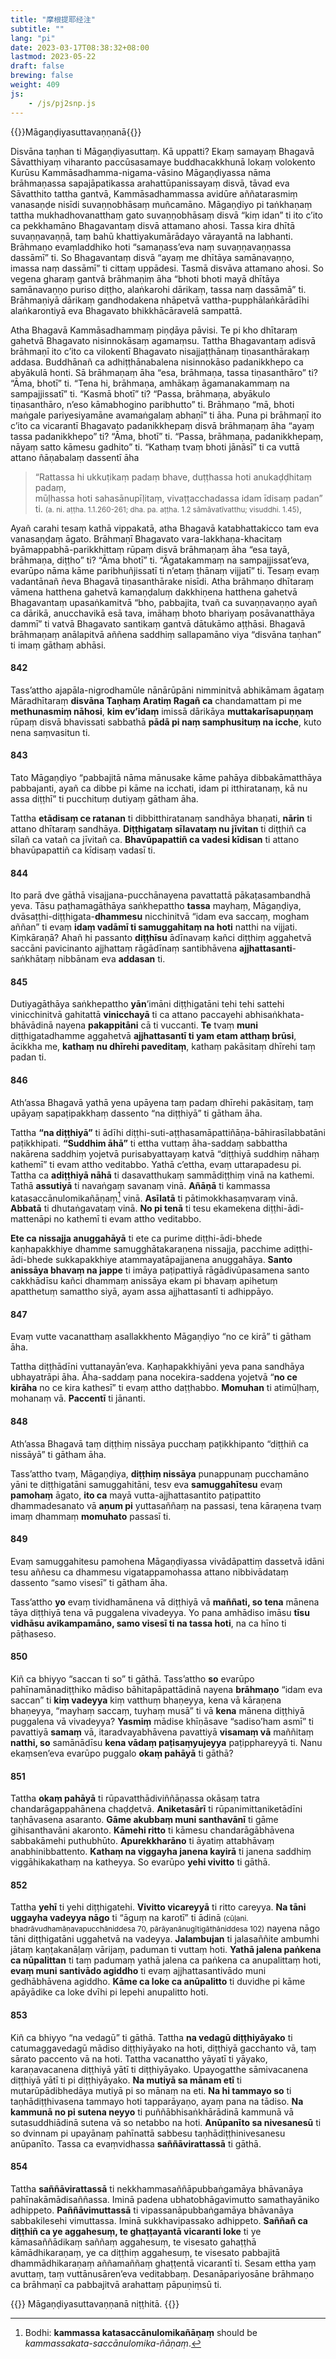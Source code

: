 ```yaml
---
title: "摩根提耶经注"
subtitle: ""
lang: "pi"
date: 2023-03-17T08:38:32+08:00
lastmod: 2023-05-22
draft: false
brewing: false
weight: 409
js:
    - /js/pj2snp.js
---
```


{{<subtitle>}}Māgaṇḍiyasuttavaṇṇanā{{</subtitle>}}

Disvāna taṇhan ti Māgaṇḍiyasuttaṃ. Kā uppatti? Ekaṃ samayaṃ Bhagavā Sāvatthiyaṃ viharanto paccūsasamaye buddhacakkhunā lokaṃ volokento Kurūsu Kammāsadhamma-nigama-vāsino Māgaṇḍiyassa nāma brāhmaṇassa sapajāpatikassa arahattūpanissayaṃ disvā, tāvad eva Sāvatthito tattha gantvā, Kammāsadhammassa avidūre aññatarasmiṃ vanasaṇḍe nisīdi suvaṇṇobhāsaṃ muñcamāno. Māgaṇḍiyo pi taṅkhaṇaṃ tattha mukhadhovanatthaṃ gato suvaṇṇobhāsaṃ disvā “kiṃ idan” ti ito c’ito ca pekkhamāno Bhagavantaṃ disvā attamano ahosi. Tassa kira dhītā suvaṇṇavaṇṇā, taṃ bahū khattiyakumārādayo vārayantā na labhanti. Brāhmaṇo evaṃladdhiko hoti “samaṇass’eva naṃ suvaṇṇavaṇṇassa dassāmī” ti. So Bhagavantaṃ disvā “ayaṃ me dhītāya samānavaṇṇo, imassa naṃ dassāmī” ti cittaṃ uppādesi. Tasmā disvāva attamano ahosi. So vegena gharaṃ gantvā brāhmaṇiṃ āha “bhoti bhoti mayā dhītāya samānavaṇṇo puriso diṭṭho, alaṅkarohi dārikaṃ, tassa naṃ dassāmā” ti. Brāhmaṇiyā dārikaṃ gandhodakena nhāpetvā vattha-pupphālaṅkārādīhi alaṅkarontiyā eva Bhagavato bhikkhācāravelā sampattā.

Atha Bhagavā Kammāsadhammaṃ piṇḍāya pāvisi. Te pi kho dhītaraṃ gahetvā Bhagavato nisinnokāsaṃ agamaṃsu. Tattha Bhagavantaṃ adisvā brāhmaṇī ito c’ito ca vilokentī Bhagavato nisajjaṭṭhānaṃ tiṇasanthārakaṃ addasa. Buddhānañ ca adhiṭṭhānabalena nisinnokāso padanikkhepo ca abyākulā honti. Sā brāhmaṇaṃ āha “esa, brāhmaṇa, tassa tiṇasanthāro” ti? “Āma, bhotī” ti. “Tena hi, brāhmaṇa, amhākaṃ āgamanakammaṃ na sampajjissatī” ti. “Kasmā bhotī” ti? “Passa, brāhmaṇa, abyākulo tiṇasanthāro, n’eso kāmabhogino paribhutto” ti. Brāhmaṇo “mā, bhoti maṅgale pariyesiyamāne avamaṅgalaṃ abhaṇī” ti āha. Puna pi brāhmaṇī ito c’ito ca vicarantī Bhagavato padanikkhepaṃ disvā brāhmaṇaṃ āha “ayaṃ tassa padanikkhepo” ti? “Āma, bhotī” ti. “Passa, brāhmaṇa, padanikkhepaṃ, nāyaṃ satto kāmesu gadhito” ti. “Kathaṃ tvaṃ bhoti jānāsī” ti ca vuttā attano ñāṇabalaṃ dassentī āha

> “Rattassa hi ukkuṭikaṃ padaṃ bhave, duṭṭhassa hoti anukaḍḍhitaṃ padaṃ,  
> mūḷhassa hoti sahasānupīḷitaṃ, vivaṭṭacchadassa idam īdisaṃ padan” ti. <small>(a. ni. aṭṭha. 1.1.260-261; dha. pa. aṭṭha. 1.2 sāmāvatīvatthu; visuddhi. 1.45)</small>,

Ayañ carahi tesaṃ kathā vippakatā, atha Bhagavā katabhattakicco tam eva vanasaṇḍaṃ āgato. Brāhmaṇī Bhagavato vara-lakkhaṇa-khacitaṃ byāmappabhā-parikkhittaṃ rūpaṃ disvā brāhmaṇaṃ āha “esa tayā, brāhmaṇa, diṭṭho” ti? “Āma bhotī” ti. “Āgatakammaṃ na sampajjissat’eva, evarūpo nāma kāme paribhuñjissatī ti n’etaṃ ṭhānaṃ vijjatī” ti. Tesaṃ evaṃ vadantānañ ñeva Bhagavā tiṇasanthārake nisīdi. Atha brāhmaṇo dhītaraṃ vāmena hatthena gahetvā kamaṇḍaluṃ dakkhiṇena hatthena gahetvā Bhagavantaṃ upasaṅkamitvā “bho, pabbajita, tvañ ca suvaṇṇavaṇṇo ayañ ca dārikā, anucchavikā esā tava, imāhaṃ bhoto bhariyaṃ posāvanatthāya dammī” ti vatvā Bhagavato santikaṃ gantvā dātukāmo aṭṭhāsi. Bhagavā brāhmaṇaṃ anālapitvā aññena saddhiṃ sallapamāno viya “disvāna taṇhan” ti imaṃ gāthaṃ abhāsi.

#### 842

Tass’attho ajapāla-nigrodhamūle nānārūpāni nimminitvā abhikāmam āgataṃ Māradhītaraṃ **disvāna Taṇhaṃ Aratiṃ Ragañ ca** chandamattam pi me **methunasmiṃ nāhosi**, **kim ev’idaṃ** imissā dārikāya **muttakarīsapuṇṇaṃ** rūpaṃ disvā bhavissati sabbathā **pādā pi naṃ samphusituṃ na icche**, kuto nena saṃvasitun ti.

#### 843

Tato Māgaṇḍiyo “pabbajitā nāma mānusake kāme pahāya dibbakāmatthāya pabbajanti, ayañ ca dibbe pi kāme na icchati, idam pi itthiratanaṃ, kā nu assa diṭṭhī” ti pucchituṃ dutiyaṃ gātham āha.

Tattha **etādisaṃ ce ratanan** ti dibbitthiratanaṃ sandhāya bhaṇati, **nārin** ti attano dhītaraṃ sandhāya. **Diṭṭhigataṃ sīlavataṃ nu jīvitan** ti diṭṭhiñ ca sīlañ ca vatañ ca jīvitañ ca. **Bhavūpapattiñ ca vadesi kīdisan** ti attano bhavūpapattiñ ca kīdisaṃ vadasī ti.

#### 844

Ito parā dve gāthā visajjana-pucchānayena pavattattā pākaṭasambandhā yeva. Tāsu paṭhamagāthāya saṅkhepattho **tassa** mayhaṃ, Māgaṇḍiya, dvāsaṭṭhi-diṭṭhigata-**dhammesu** nicchinitvā “idam eva saccaṃ, mogham aññan” ti evaṃ **idaṃ vadāmī ti samuggahitaṃ na hoti** natthi na vijjati. Kiṃkāraṇā? Ahañ hi passanto **diṭṭhīsu** ādīnavaṃ kañci diṭṭhiṃ aggahetvā saccāni pavicinanto ajjhattaṃ rāgādīnaṃ santibhāvena **ajjhattasanti**-saṅkhātaṃ nibbānam eva **addasan** ti.

#### 845

Dutiyagāthāya saṅkhepattho **yān**’imāni diṭṭhigatāni tehi tehi sattehi vinicchinitvā gahitattā **vinicchayā** ti ca attano paccayehi abhisaṅkhata-bhāvādinā nayena **pakappitāni** cā ti vuccanti. **Te** tvaṃ **muni** diṭṭhigatadhamme aggahetvā **ajjhattasantī ti yam etam atthaṃ brūsi**, ācikkha me, **kathaṃ nu dhīrehi paveditaṃ**, kathaṃ pakāsitaṃ dhīrehi taṃ padan ti.

#### 846

Ath’assa Bhagavā yathā yena upāyena taṃ padaṃ dhīrehi pakāsitaṃ, taṃ upāyaṃ sapaṭipakkhaṃ dassento “na diṭṭhiyā” ti gātham āha.

Tattha **“na diṭṭhiyā”** ti ādīhi diṭṭhi-suti-aṭṭhasamāpattiñāṇa-bāhirasīlabbatāni paṭikkhipati. **“Suddhim āhā”** ti ettha vuttaṃ āha-saddaṃ sabbattha nakārena saddhiṃ yojetvā purisabyattayaṃ katvā “diṭṭhiyā suddhiṃ nāhaṃ kathemī” ti evam attho veditabbo. Yathā c’ettha, evaṃ uttarapadesu pi. Tattha ca **adiṭṭhiyā nāhā** ti dasavatthukaṃ sammādiṭṭhiṃ vinā na kathemi. Tathā **assutiyā** ti navaṅgaṃ savanaṃ vinā. **Añāṇā** ti kammassa katasaccānulomikañāṇaṃ[^1] vinā. **Asīlatā** ti pātimokkhasaṃvaraṃ vinā. **Abbatā** ti dhutaṅgavataṃ vinā. **No pi tenā** ti tesu ekamekena diṭṭhi-ādi-mattenāpi no kathemī ti evam attho veditabbo.

**Ete ca nissajja anuggahāyā** ti ete ca purime diṭṭhi-ādi-bhede kaṇhapakkhiye dhamme samugghātakaraṇena nissajja, pacchime adiṭṭhi-ādi-bhede sukkapakkhiye atammayatāpajjanena anuggahāya. **Santo anissāya bhavaṃ na jappe** ti imāya paṭipattiyā rāgādivūpasamena santo cakkhādīsu kañci dhammaṃ anissāya ekam pi bhavaṃ apihetuṃ apatthetuṃ samattho siyā, ayam assa ajjhattasantī ti adhippāyo.

[^1]: Bodhi: **kammassa katasaccānulomikañāṇaṃ** should be *kammassakata-saccānulomika-ñāṇaṃ*.

#### 847

Evaṃ vutte vacanatthaṃ asallakkhento Māgaṇḍiyo “no ce kirā” ti gātham āha.

Tattha diṭṭhādīni vuttanayān’eva. Kaṇhapakkhiyāni yeva pana sandhāya ubhayatrāpi āha. Āha-saddaṃ pana nocekira-saddena yojetvā “**no ce kirāha** no ce kira kathesī” ti evaṃ attho daṭṭhabbo. **Momuhan** ti atimūḷhaṃ, mohanaṃ vā. **Paccentī** ti jānanti.

#### 848

Ath’assa Bhagavā taṃ diṭṭhiṃ nissāya pucchaṃ paṭikkhipanto “diṭṭhiñ ca nissāyā” ti gātham āha.

Tass’attho tvaṃ, Māgaṇḍiya, **diṭṭhiṃ nissāya** punappunaṃ pucchamāno yāni te diṭṭhigatāni samuggahitāni, tesv eva **samuggahītesu** evaṃ **pamohaṃ** āgato, **ito ca** mayā vutta-ajjhattasantito paṭipattito dhammadesanato vā **aṇum pi** yuttasaññaṃ na passasi, tena kāraṇena tvaṃ imaṃ dhammaṃ **momuhato** passasī ti.

#### 849

Evaṃ samuggahitesu pamohena Māgaṇḍiyassa vivādāpattiṃ dassetvā idāni tesu aññesu ca dhammesu vigatappamohassa attano nibbivādataṃ dassento “samo visesī” ti gātham āha.

Tass’attho **yo** evaṃ tividhamānena vā diṭṭhiyā vā **maññati, so tena** mānena tāya diṭṭhiyā tena vā puggalena vivadeyya. Yo pana amhādiso imāsu **tīsu vidhāsu avikampamāno, samo visesī ti na tassa hoti**, na ca hīno ti pāṭhaseso.

#### 850

Kiñ ca bhiyyo “saccan ti so” ti gāthā. Tass’attho **so** evarūpo pahīnamānadiṭṭhiko mādiso bāhitapāpattādinā nayena **brāhmaṇo** “idam eva saccan” ti **kiṃ vadeyya** kiṃ vatthuṃ bhaṇeyya, kena vā kāraṇena bhaṇeyya, “mayhaṃ saccaṃ, tuyhaṃ musā” ti vā **kena** mānena diṭṭhiyā puggalena vā vivadeyya? **Yasmiṃ** mādise khīṇāsave “sadiso’ham asmī” ti pavattiyā **samaṃ** vā, itaradvayabhāvena pavattiyā **visamaṃ vā** maññitaṃ **natthi, so** samānādīsu **kena vādaṃ paṭisaṃyujeyya** paṭipphareyyā ti. Nanu ekaṃsen’eva evarūpo puggalo **okaṃ pahāyā** ti gāthā?

#### 851

Tattha **okaṃ pahāyā** ti rūpavatthādiviññāṇassa okāsaṃ tatra chandarāgappahānena chaḍḍetvā. **Aniketasārī** ti rūpanimittaniketādīni taṇhāvasena asaranto. **Gāme akubbaṃ muni santhavānī** ti gāme gihisanthavāni akaronto. **Kāmehi ritto** ti kāmesu chandarāgābhāvena sabbakāmehi puthubhūto. **Apurekkharāno** ti āyatiṃ attabhāvaṃ anabhinibbattento. **Kathaṃ na viggayha janena kayirā** ti janena saddhiṃ viggāhikakathaṃ na katheyya. So evarūpo **yehi vivitto** ti gāthā.

#### 852

Tattha **yehī** ti yehi diṭṭhigatehi. **Vivitto vicareyyā** ti ritto careyya. **Na tāni uggayha vadeyya nāgo** ti “āguṃ na karotī” ti ādinā <small>(cūḷani. bhadrāvudhamāṇavapucchāniddesa 70, pārāyanānugītigāthāniddesa 102)</small> nayena nāgo tāni diṭṭhigatāni uggahetvā na vadeyya. **Jalambujan** ti jalasaññite ambumhi jātaṃ kaṇṭakanāḷaṃ vārijaṃ, paduman ti vuttaṃ hoti. **Yathā jalena paṅkena ca nūpalittan** ti taṃ padumaṃ yathā jalena ca paṅkena ca anupalittaṃ hoti, **evaṃ muni santivādo agiddho** ti evaṃ ajjhattasantivādo muni gedhābhāvena agiddho. **Kāme ca loke ca anūpalitto** ti duvidhe pi kāme apāyādike ca loke dvīhi pi lepehi anupalitto hoti.

#### 853

Kiñ ca bhiyyo “na vedagū” ti gāthā. Tattha **na vedagū diṭṭhiyāyako** ti catumaggavedagū mādiso diṭṭhiyāyako na hoti, diṭṭhiyā gacchanto vā, taṃ sārato paccento vā na hoti. Tattha vacanattho yāyatī ti yāyako, karaṇavacanena diṭṭhiyā yātī ti diṭṭhiyāyako. Upayogatthe sāmivacanena diṭṭhiyā yātī ti pi diṭṭhiyāyako. **Na mutiyā sa mānam etī** ti mutarūpādibhedāya mutiyā pi so mānaṃ na eti. **Na hi tammayo so** ti taṇhādiṭṭhivasena tammayo hoti tapparāyaṇo, ayaṃ pana na tādiso. **Na kammunā no pi sutena neyyo** ti puññābhisaṅkhārādinā kammunā vā sutasuddhiādinā sutena vā so netabbo na hoti. **Anūpanīto sa nivesanesū** ti so dvinnam pi upayānaṃ pahīnattā sabbesu taṇhādiṭṭhinivesanesu anūpanīto. Tassa ca evaṃvidhassa **saññāvirattassā** ti gāthā.

#### 854

Tattha **saññāvirattassā** ti nekkhammasaññāpubbaṅgamāya bhāvanāya pahīnakāmādisaññassa. Iminā padena ubhatobhāgavimutto samathayāniko adhippeto. **Paññāvimuttassā** ti vipassanāpubbaṅgamāya bhāvanāya sabbakilesehi vimuttassa. Iminā sukkhavipassako adhippeto. **Saññañ ca diṭṭhiñ ca ye aggahesuṃ, te ghaṭṭayantā vicaranti loke** ti ye kāmasaññādikaṃ saññaṃ aggahesuṃ, te visesato gahaṭṭhā kāmādhikaraṇaṃ, ye ca diṭṭhiṃ aggahesuṃ, te visesato pabbajitā dhammādhikaraṇaṃ aññamaññaṃ ghaṭṭentā vicarantī ti. Sesam ettha yaṃ avuttaṃ, taṃ vuttānusāren’eva veditabbaṃ. Desanāpariyosāne brāhmaṇo ca brāhmaṇī ca pabbajitvā arahattaṃ pāpuṇiṃsū ti.

{{<eof>}}
    Māgaṇḍiyasuttavaṇṇanā niṭṭhitā.
{{</eof>}}